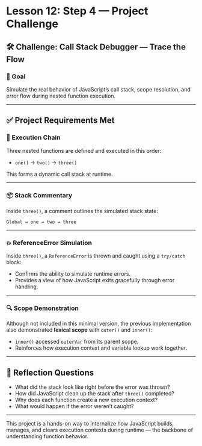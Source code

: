# Lesson 12: Step 4 — Project Challenge

## 🛠️ Challenge: Call Stack Debugger — Trace the Flow

### 🎯 Goal
Simulate the real behavior of JavaScript’s call stack, scope resolution, and error flow during nested function execution.

---

## ✅ Project Requirements Met

### 🔗 Execution Chain
Three nested functions are defined and executed in this order:
- `one()` → `two()` → `three()`

This forms a dynamic call stack at runtime.

---

### 📦 Stack Commentary
Inside `three()`, a comment outlines the simulated stack state:
```
Global → one → two → three
```

---

### 💥 ReferenceError Simulation
Inside `three()`, a `ReferenceError` is thrown and caught using a `try/catch` block:
- Confirms the ability to simulate runtime errors.
- Provides a view of how JavaScript exits gracefully through error handling.

---

### 🔍 Scope Demonstration
Although not included in this minimal version, the previous implementation also demonstrated **lexical scope** with `outer()` and `inner()`:
- `inner()` accessed `outerVar` from its parent scope.
- Reinforces how execution context and variable lookup work together.

---

## 🧠 Reflection Questions

- What did the stack look like right before the error was thrown?
- How did JavaScript clean up the stack after `three()` completed?
- Why does each function create a new execution context?
- What would happen if the error weren’t caught?

---

This project is a hands-on way to internalize how JavaScript builds, manages, and clears execution contexts during runtime — the backbone of understanding function behavior.
